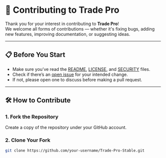 # 🤝 Contributing to Trade Pro

Thank you for your interest in contributing to **Trade Pro**!  
We welcome all forms of contributions — whether it's fixing bugs, adding new features, improving documentation, or suggesting ideas.

---

## 📋 Before You Start

- Make sure you’ve read the [README](README.md), [LICENSE](LICENSE), and [SECURITY](SECURITY.md) files.
- Check if there’s an [open issue](https://github.com/mina2357/Trade-Pro-Stable/issues) for your intended change.
- If not, please open one to discuss before making a pull request.

---

## 🛠️ How to Contribute

### 1. Fork the Repository
Create a copy of the repository under your GitHub account.

### 2. Clone Your Fork
```bash
git clone https://github.com/your-username/Trade-Pro-Stable.git
